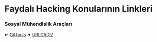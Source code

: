 # Faydalı Hacking Konularının Linkleri

### Sosyal Mühendislik Araçları

⏩ [GitTools](https://github.com/Ha3MrX/GitTool)
⏩ [URLCADIZ](https://github.com/PerezMascato/URLCADIZ)
